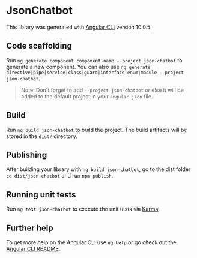 # JsonChatbot

This library was generated with [Angular CLI](https://github.com/angular/angular-cli) version 10.0.5.

## Code scaffolding

Run `ng generate component component-name --project json-chatbot` to generate a new component. You can also use `ng generate directive|pipe|service|class|guard|interface|enum|module --project json-chatbot`.
> Note: Don't forget to add `--project json-chatbot` or else it will be added to the default project in your `angular.json` file. 

## Build

Run `ng build json-chatbot` to build the project. The build artifacts will be stored in the `dist/` directory.

## Publishing

After building your library with `ng build json-chatbot`, go to the dist folder `cd dist/json-chatbot` and run `npm publish`.

## Running unit tests

Run `ng test json-chatbot` to execute the unit tests via [Karma](https://karma-runner.github.io).

## Further help

To get more help on the Angular CLI use `ng help` or go check out the [Angular CLI README](https://github.com/angular/angular-cli/blob/master/README.md).
